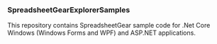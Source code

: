 ### SpreadsheetGearExplorerSamples

This repository contains SpreadsheetGear sample code for .Net Core Windows (Windows Forms and WPF) and ASP.NET applications.
